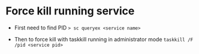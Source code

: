 # Force kill running service

- First need to find PID `> sc queryex <service name>`

- Then to force kill with taskkill running in administrator mode `taskkill /F /pid <service pid>`

